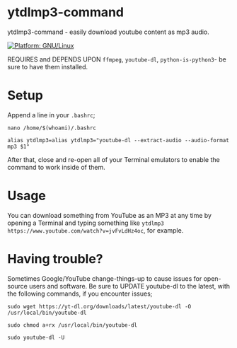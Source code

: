 # ytdlmp3-command
ytdlmp3-command - easily download youtube content as mp3 audio. 

[![Platform: GNU/Linux](https://img.shields.io/badge/platform-GNU/Linux-blue.svg)](www.kernel.org/linux.html)

REQUIRES and DEPENDS UPON ``ffmpeg``, ``youtube-dl``, ``python-is-python3``- be sure to have them installed.

# Setup
Append a line in your ``.bashrc``;

```nano /home/$(whoami)/.bashrc```

```alias ytdlmp3=alias ytdlmp3="youtube-dl --extract-audio --audio-format mp3 $1"```

After that, close and re-open all of your Terminal emulators to enable the command to work inside of them.

# Usage
You can download something from YouTube as an MP3 at any time by opening a Terminal and typing something like ``ytdlmp3 https://www.youtube.com/watch?v=jvFvLdHz4oc``, for example.

# Having trouble?
Sometimes Google/YouTube change-things-up to cause issues for open-source users and software. Be sure to UPDATE youtube-dl to the latest, with the following commands, if you encounter issues;

```sudo wget https://yt-dl.org/downloads/latest/youtube-dl -O /usr/local/bin/youtube-dl```

```sudo chmod a+rx /usr/local/bin/youtube-dl```

```sudo youtube-dl -U```


